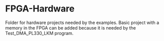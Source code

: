 FPGA-Hardware
=============
Folder for hardware projects needed by the examples. Basic project with a memory in the FPGA can be added because it is needed by the Test_DMA_PL330_LKM program.
